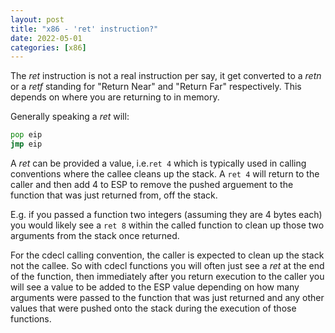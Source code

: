 ```yaml
---
layout: post
title: "x86 - 'ret' instruction?"
date: 2022-05-01
categories: [x86]
---
```


The *ret* instruction is not a real instruction per say, it get converted to a 
*retn* or a *retf* standing for "Return Near" and "Return Far" respectively. 
This depends on where you are returning to in memory.

Generally speaking a *ret* will:
```asm
pop eip
jmp eip
```

A *ret* can be provided a value, i.e.```ret 4``` which is typically used in
calling conventions where the callee cleans up the stack. A ```ret 4``` will 
return to the caller and then add 4 to ESP to remove the pushed arguement to 
the function that was just returned from, off the stack. 

E.g. if you passed a function two integers (assuming they are 4 bytes each) you
would likely see a ```ret 8``` within the called function to clean up those two
arguments from the stack once returned. 

For the cdecl calling convention, the caller is expected to clean up the stack 
not the callee. So with cdecl functions you will often just see a *ret* at the
end of the function, then immediately after you return execution to the caller 
you will see a value to be added to the ESP value depending on how many 
arguments were passed to the function that was just returned and any other 
values that were pushed onto the stack during the execution of those functions.
